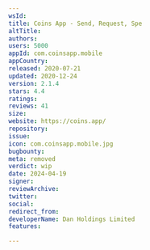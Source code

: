 ```yaml
---
wsId: 
title: Coins App - Send, Request, Spe
altTitle: 
authors: 
users: 5000
appId: com.coinsapp.mobile
appCountry: 
released: 2020-07-21
updated: 2020-12-24
version: 2.1.4
stars: 4.4
ratings: 
reviews: 41
size: 
website: https://coins.app/
repository: 
issue: 
icon: com.coinsapp.mobile.jpg
bugbounty: 
meta: removed
verdict: wip
date: 2024-04-19
signer: 
reviewArchive: 
twitter: 
social: 
redirect_from: 
developerName: Dan Holdings Limited
features: 

---
```


